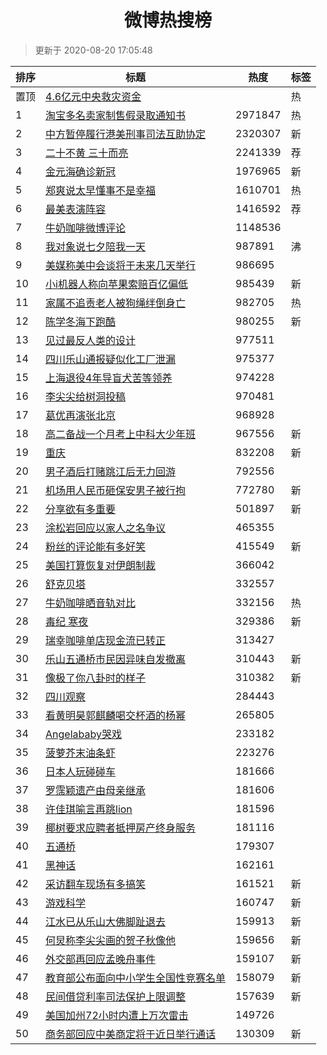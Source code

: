 <h1 align="center">微博热搜榜</h1>

> 更新于 2020-08-20 17:05:48

| 排序 | 标题                                                                                                                                                                                                                                                   | 热度    | 标签 |
| ---- | ------------------------------------------------------------------------------------------------------------------------------------------------------------------------------------------------------------------------------------------------------ | ------- | ---- |
| 置顶 | [4.6亿元中央救灾资金](https://s.weibo.com/weibo?q=%234.6%E4%BA%BF%E5%85%83%E4%B8%AD%E5%A4%AE%E6%95%91%E7%81%BE%E8%B5%84%E9%87%91%23&Refer=new_time)                                                                                                    |         | 热   |
| 1    | [淘宝多名卖家制售假录取通知书](https://s.weibo.com/weibo?q=%23%E6%B7%98%E5%AE%9D%E5%A4%9A%E5%90%8D%E5%8D%96%E5%AE%B6%E5%88%B6%E5%94%AE%E5%81%87%E5%BD%95%E5%8F%96%E9%80%9A%E7%9F%A5%E4%B9%A6%23&Refer=top)                                             | 2971847 | 热   |
| 2    | [中方暂停履行港美刑事司法互助协定](https://s.weibo.com/weibo?q=%23%E4%B8%AD%E6%96%B9%E6%9A%82%E5%81%9C%E5%B1%A5%E8%A1%8C%E6%B8%AF%E7%BE%8E%E5%88%91%E4%BA%8B%E5%8F%B8%E6%B3%95%E4%BA%92%E5%8A%A9%E5%8D%8F%E5%AE%9A%23&Refer=top)                       | 2320307 | 新   |
| 3    | [二十不黄 三十而亮](https://s.weibo.comjavascript:void(0);)                                                                                                                                                                                            | 2241339 | 荐   |
| 4    | [金元海确诊新冠](https://s.weibo.com/weibo?q=%23%E9%87%91%E5%85%83%E6%B5%B7%E7%A1%AE%E8%AF%8A%E6%96%B0%E5%86%A0%23&Refer=top)                                                                                                                          | 1976965 | 新   |
| 5    | [郑爽说太早懂事不是幸福](https://s.weibo.com/weibo?q=%23%E9%83%91%E7%88%BD%E8%AF%B4%E5%A4%AA%E6%97%A9%E6%87%82%E4%BA%8B%E4%B8%8D%E6%98%AF%E5%B9%B8%E7%A6%8F%23&Refer=top)                                                                              | 1610701 | 热   |
| 6    | [最美表演阵容](https://s.weibo.comjavascript:void(0);)                                                                                                                                                                                                 | 1416592 | 荐   |
| 7    | [牛奶咖啡微博评论](https://s.weibo.com/weibo?q=%23%E7%89%9B%E5%A5%B6%E5%92%96%E5%95%A1%E5%BE%AE%E5%8D%9A%E8%AF%84%E8%AE%BA%23&Refer=top)                                                                                                               | 1148536 |      |
| 8    | [我对象说七夕陪我一天](https://s.weibo.com/weibo?q=%23%E6%88%91%E5%AF%B9%E8%B1%A1%E8%AF%B4%E4%B8%83%E5%A4%95%E9%99%AA%E6%88%91%E4%B8%80%E5%A4%A9%23&Refer=top)                                                                                         | 987891  | 沸   |
| 9    | [美媒称美中会谈将于未来几天举行](https://s.weibo.com/weibo?q=%23%E7%BE%8E%E5%AA%92%E7%A7%B0%E7%BE%8E%E4%B8%AD%E4%BC%9A%E8%B0%88%E5%B0%86%E4%BA%8E%E6%9C%AA%E6%9D%A5%E5%87%A0%E5%A4%A9%E4%B8%BE%E8%A1%8C%23&Refer=top)                                  | 986695  |      |
| 10   | [小i机器人称向苹果索赔百亿偏低](https://s.weibo.com/weibo?q=%23%E5%B0%8Fi%E6%9C%BA%E5%99%A8%E4%BA%BA%E7%A7%B0%E5%90%91%E8%8B%B9%E6%9E%9C%E7%B4%A2%E8%B5%94%E7%99%BE%E4%BA%BF%E5%81%8F%E4%BD%8E%23&Refer=top)                                           | 985439  | 新   |
| 11   | [家属不追责老人被狗绳绊倒身亡](https://s.weibo.com/weibo?q=%23%E5%AE%B6%E5%B1%9E%E4%B8%8D%E8%BF%BD%E8%B4%A3%E8%80%81%E4%BA%BA%E8%A2%AB%E7%8B%97%E7%BB%B3%E7%BB%8A%E5%80%92%E8%BA%AB%E4%BA%A1%23&Refer=top)                                             | 982705  | 热   |
| 12   | [陈学冬海下跑酷](https://s.weibo.com/weibo?q=%23%E9%99%88%E5%AD%A6%E5%86%AC%E6%B5%B7%E4%B8%8B%E8%B7%91%E9%85%B7%23&Refer=top)                                                                                                                          | 980255  | 新   |
| 13   | [见过最反人类的设计](https://s.weibo.com/weibo?q=%23%E8%A7%81%E8%BF%87%E6%9C%80%E5%8F%8D%E4%BA%BA%E7%B1%BB%E7%9A%84%E8%AE%BE%E8%AE%A1%23&Refer=top)                                                                                                    | 977511  |      |
| 14   | [四川乐山通报疑似化工厂泄漏](https://s.weibo.com/weibo?q=%23%E5%9B%9B%E5%B7%9D%E4%B9%90%E5%B1%B1%E9%80%9A%E6%8A%A5%E7%96%91%E4%BC%BC%E5%8C%96%E5%B7%A5%E5%8E%82%E6%B3%84%E6%BC%8F%23&Refer=top)                                                        | 975377  |      |
| 15   | [上海退役4年导盲犬苦等领养](https://s.weibo.com/weibo?q=%23%E4%B8%8A%E6%B5%B7%E9%80%80%E5%BD%B94%E5%B9%B4%E5%AF%BC%E7%9B%B2%E7%8A%AC%E8%8B%A6%E7%AD%89%E9%A2%86%E5%85%BB%23&Refer=top)                                                                 | 974228  |      |
| 16   | [李尖尖给树洞投稿](https://s.weibo.com/weibo?q=%23%E6%9D%8E%E5%B0%96%E5%B0%96%E7%BB%99%E6%A0%91%E6%B4%9E%E6%8A%95%E7%A8%BF%23&Refer=top)                                                                                                               | 970481  |      |
| 17   | [葛优再演张北京](https://s.weibo.com/weibo?q=%23%E8%91%9B%E4%BC%98%E5%86%8D%E6%BC%94%E5%BC%A0%E5%8C%97%E4%BA%AC%23&Refer=top)                                                                                                                          | 968928  |      |
| 18   | [高二备战一个月考上中科大少年班](https://s.weibo.com/weibo?q=%23%E9%AB%98%E4%BA%8C%E5%A4%87%E6%88%98%E4%B8%80%E4%B8%AA%E6%9C%88%E8%80%83%E4%B8%8A%E4%B8%AD%E7%A7%91%E5%A4%A7%E5%B0%91%E5%B9%B4%E7%8F%AD%23&Refer=top)                                  | 967556  | 新   |
| 19   | [重庆](https://s.weibo.com/weibo?q=%E9%87%8D%E5%BA%86&Refer=top)                                                                                                                                                                                       | 832208  | 新   |
| 20   | [男子酒后打赌跳江后无力回游](https://s.weibo.com/weibo?q=%23%E7%94%B7%E5%AD%90%E9%85%92%E5%90%8E%E6%89%93%E8%B5%8C%E8%B7%B3%E6%B1%9F%E5%90%8E%E6%97%A0%E5%8A%9B%E5%9B%9E%E6%B8%B8%23&Refer=top)                                                        | 792556  |      |
| 21   | [机场用人民币砸保安男子被行拘](https://s.weibo.com/weibo?q=%E6%9C%BA%E5%9C%BA%E7%94%A8%E4%BA%BA%E6%B0%91%E5%B8%81%E7%A0%B8%E4%BF%9D%E5%AE%89%E7%94%B7%E5%AD%90%E8%A2%AB%E8%A1%8C%E6%8B%98&Refer=top)                                                   | 772780  | 新   |
| 22   | [分享欲有多重要](https://s.weibo.com/weibo?q=%23%E5%88%86%E4%BA%AB%E6%AC%B2%E6%9C%89%E5%A4%9A%E9%87%8D%E8%A6%81%23&Refer=top)                                                                                                                          | 501897  | 新   |
| 23   | [涂松岩回应以家人之名争议](https://s.weibo.com/weibo?q=%23%E6%B6%82%E6%9D%BE%E5%B2%A9%E5%9B%9E%E5%BA%94%E4%BB%A5%E5%AE%B6%E4%BA%BA%E4%B9%8B%E5%90%8D%E4%BA%89%E8%AE%AE%23&Refer=top)                                                                   | 465355  |      |
| 24   | [粉丝的评论能有多好笑](https://s.weibo.com/weibo?q=%23%E7%B2%89%E4%B8%9D%E7%9A%84%E8%AF%84%E8%AE%BA%E8%83%BD%E6%9C%89%E5%A4%9A%E5%A5%BD%E7%AC%91%23&Refer=top)                                                                                         | 415549  | 新   |
| 25   | [美国打算恢复对伊朗制裁](https://s.weibo.com/weibo?q=%23%E7%BE%8E%E5%9B%BD%E6%89%93%E7%AE%97%E6%81%A2%E5%A4%8D%E5%AF%B9%E4%BC%8A%E6%9C%97%E5%88%B6%E8%A3%81%23&Refer=top)                                                                              | 366042  |      |
| 26   | [舒克贝塔](https://s.weibo.com/weibo?q=%E8%88%92%E5%85%8B%E8%B4%9D%E5%A1%94&Refer=top)                                                                                                                                                                 | 332557  |      |
| 27   | [牛奶咖啡晒音轨对比](https://s.weibo.com/weibo?q=%23%E7%89%9B%E5%A5%B6%E5%92%96%E5%95%A1%E6%99%92%E9%9F%B3%E8%BD%A8%E5%AF%B9%E6%AF%94%23&Refer=top)                                                                                                    | 332156  | 热   |
| 28   | [毒纪 寒夜](https://s.weibo.com/weibo?q=%E6%AF%92%E7%BA%AA%20%E5%AF%92%E5%A4%9C&Refer=top)                                                                                                                                                             | 329386  | 新   |
| 29   | [瑞幸咖啡单店现金流已转正](https://s.weibo.com/weibo?q=%23%E7%91%9E%E5%B9%B8%E5%92%96%E5%95%A1%E5%8D%95%E5%BA%97%E7%8E%B0%E9%87%91%E6%B5%81%E5%B7%B2%E8%BD%AC%E6%AD%A3%23&Refer=top)                                                                   | 313427  |      |
| 30   | [乐山五通桥市民因异味自发撤离](https://s.weibo.com/weibo?q=%23%E4%B9%90%E5%B1%B1%E4%BA%94%E9%80%9A%E6%A1%A5%E5%B8%82%E6%B0%91%E5%9B%A0%E5%BC%82%E5%91%B3%E8%87%AA%E5%8F%91%E6%92%A4%E7%A6%BB%23&Refer=top)                                             | 310443  | 新   |
| 31   | [像极了你八卦时的样子](https://s.weibo.com/weibo?q=%23%E5%83%8F%E6%9E%81%E4%BA%86%E4%BD%A0%E5%85%AB%E5%8D%A6%E6%97%B6%E7%9A%84%E6%A0%B7%E5%AD%90%23&Refer=top)                                                                                         | 310382  | 新   |
| 32   | [四川观察](https://s.weibo.com/weibo?q=%23%E5%9B%9B%E5%B7%9D%E8%A7%82%E5%AF%9F%23&Refer=top)                                                                                                                                                           | 284443  |      |
| 33   | [看黄明昊郭麒麟喝交杯酒的杨幂](https://s.weibo.com/weibo?q=%23%E7%9C%8B%E9%BB%84%E6%98%8E%E6%98%8A%E9%83%AD%E9%BA%92%E9%BA%9F%E5%96%9D%E4%BA%A4%E6%9D%AF%E9%85%92%E7%9A%84%E6%9D%A8%E5%B9%82%23&Refer=top)                                             | 265805  |      |
| 34   | [Angelababy哭戏](https://s.weibo.com/weibo?q=%23Angelababy%E5%93%AD%E6%88%8F%23&Refer=top)                                                                                                                                                             | 233182  |      |
| 35   | [菠萝芥末油条虾](https://s.weibo.com/weibo?q=%23%E8%8F%A0%E8%90%9D%E8%8A%A5%E6%9C%AB%E6%B2%B9%E6%9D%A1%E8%99%BE%23&Refer=top)                                                                                                                          | 223276  |      |
| 36   | [日本人玩碰碰车](https://s.weibo.com/weibo?q=%23%E6%97%A5%E6%9C%AC%E4%BA%BA%E7%8E%A9%E7%A2%B0%E7%A2%B0%E8%BD%A6%23&Refer=top)                                                                                                                          | 181666  |      |
| 37   | [罗霈颖遗产由母亲继承](https://s.weibo.com/weibo?q=%E7%BD%97%E9%9C%88%E9%A2%96%E9%81%97%E4%BA%A7%E7%94%B1%E6%AF%8D%E4%BA%B2%E7%BB%A7%E6%89%BF&Refer=top)                                                                                               | 181606  |      |
| 38   | [许佳琪喻言再跳lion](https://s.weibo.com/weibo?q=%23%E8%AE%B8%E4%BD%B3%E7%90%AA%E5%96%BB%E8%A8%80%E5%86%8D%E8%B7%B3lion%23&Refer=top)                                                                                                                  | 181596  |      |
| 39   | [椰树要求应聘者抵押房产终身服务](https://s.weibo.com/weibo?q=%23%E6%A4%B0%E6%A0%91%E8%A6%81%E6%B1%82%E5%BA%94%E8%81%98%E8%80%85%E6%8A%B5%E6%8A%BC%E6%88%BF%E4%BA%A7%E7%BB%88%E8%BA%AB%E6%9C%8D%E5%8A%A1%23&Refer=top)                                  | 181116  |      |
| 40   | [五通桥](https://s.weibo.com/weibo?q=%E4%BA%94%E9%80%9A%E6%A1%A5&Refer=top)                                                                                                                                                                            | 179307  |      |
| 41   | [黑神话](https://s.weibo.com/weibo?q=%E9%BB%91%E7%A5%9E%E8%AF%9D&Refer=top)                                                                                                                                                                            | 162161  |      |
| 42   | [采访翻车现场有多搞笑](https://s.weibo.com/weibo?q=%E9%87%87%E8%AE%BF%E7%BF%BB%E8%BD%A6%E7%8E%B0%E5%9C%BA%E6%9C%89%E5%A4%9A%E6%90%9E%E7%AC%91&Refer=top)                                                                                               | 161521  | 新   |
| 43   | [游戏科学](https://s.weibo.com/weibo?q=%E6%B8%B8%E6%88%8F%E7%A7%91%E5%AD%A6&Refer=top)                                                                                                                                                                 | 160747  | 新   |
| 44   | [江水已从乐山大佛脚趾退去](https://s.weibo.com/weibo?q=%23%E6%B1%9F%E6%B0%B4%E5%B7%B2%E4%BB%8E%E4%B9%90%E5%B1%B1%E5%A4%A7%E4%BD%9B%E8%84%9A%E8%B6%BE%E9%80%80%E5%8E%BB%23&Refer=top)                                                                   | 159913  | 新   |
| 45   | [何炅称李尖尖画的贺子秋像他](https://s.weibo.com/weibo?q=%23%E4%BD%95%E7%82%85%E7%A7%B0%E6%9D%8E%E5%B0%96%E5%B0%96%E7%94%BB%E7%9A%84%E8%B4%BA%E5%AD%90%E7%A7%8B%E5%83%8F%E4%BB%96%23&Refer=top)                                                        | 159656  | 新   |
| 46   | [外交部再回应孟晚舟事件](https://s.weibo.com/weibo?q=%23%E5%A4%96%E4%BA%A4%E9%83%A8%E5%86%8D%E5%9B%9E%E5%BA%94%E5%AD%9F%E6%99%9A%E8%88%9F%E4%BA%8B%E4%BB%B6%23&Refer=top)                                                                              | 159107  | 新   |
| 47   | [教育部公布面向中小学生全国性竞赛名单](https://s.weibo.com/weibo?q=%23%E6%95%99%E8%82%B2%E9%83%A8%E5%85%AC%E5%B8%83%E9%9D%A2%E5%90%91%E4%B8%AD%E5%B0%8F%E5%AD%A6%E7%94%9F%E5%85%A8%E5%9B%BD%E6%80%A7%E7%AB%9E%E8%B5%9B%E5%90%8D%E5%8D%95%23&Refer=top) | 158079  | 新   |
| 48   | [民间借贷利率司法保护上限调整](https://s.weibo.com/weibo?q=%E6%B0%91%E9%97%B4%E5%80%9F%E8%B4%B7%E5%88%A9%E7%8E%87%E5%8F%B8%E6%B3%95%E4%BF%9D%E6%8A%A4%E4%B8%8A%E9%99%90%E8%B0%83%E6%95%B4&Refer=top)                                                   | 157639  | 新   |
| 49   | [美国加州72小时内遭上万次雷击](https://s.weibo.com/weibo?q=%23%E7%BE%8E%E5%9B%BD%E5%8A%A0%E5%B7%9E72%E5%B0%8F%E6%97%B6%E5%86%85%E9%81%AD%E4%B8%8A%E4%B8%87%E6%AC%A1%E9%9B%B7%E5%87%BB%23&Refer=top)                                                    | 149726  |      |
| 50   | [商务部回应中美商定将于近日举行通话](https://s.weibo.com/weibo?q=%E5%95%86%E5%8A%A1%E9%83%A8%E5%9B%9E%E5%BA%94%E4%B8%AD%E7%BE%8E%E5%95%86%E5%AE%9A%E5%B0%86%E4%BA%8E%E8%BF%91%E6%97%A5%E4%B8%BE%E8%A1%8C%E9%80%9A%E8%AF%9D&Refer=top)                  | 130309  | 新   |